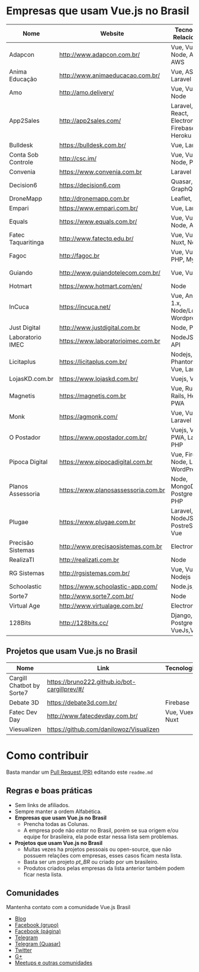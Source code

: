 # Empresas que usam Vue.js no Brasil

Nome | Website | Tecnologias Relacionadas | Cidade
------------ | ------- | ------------ | -------
Adapcon | http://www.adapcon.com.br/ | Vue, Vuex, Node, Amazon AWS | Jaraguá do Sul/SC
Anima Educação | http://www.animaeducacao.com.br/ | Vue, ASPNET, Laravel | Belo Horizonte/MG
Amo | http://amo.delivery/ | Vue, Vuex, Node | Chapecó/RS
App2Sales | http://app2sales.com/ | Laravel, Vue, React, Electron, Firebase, Heroku | Feira de Santana/BA
Bulldesk | https://bulldesk.com.br/ | Vue, Laravel | Florianópolis/SC
Conta Sob Controle | http://csc.im/ | Vue, Vuex, Node, PHP | Astolfo Dutra/MG
Convenia | https://www.convenia.com.br | Laravel
Decision6 | https://decision6.com | Quasar, Node, GraphQL | Rio de Janeiro/RJ
DroneMapp | http://dronemapp.com.br | Leaflet, Python | Curitiba/PR
Empari | https://www.empari.com.br/ | Vue, Laravel | Maringá/PR
Equals | https://www.equals.com.br/ | Vue, Vuex, Node, AWS  | São Paulo/SP
Fatec Taquaritinga | http://www.fatectq.edu.br/ | Vue, Vuex, Nuxt, Node | Taquaritinga/SP
Fagoc | http://fagoc.br | Vue, Vuex, PHP, MySQL | Ubá/MG
Guiando | http://www.guiandotelecom.com.br/ | Vue, Vuex | Juiz de Fora/MG
Hotmart | https://www.hotmart.com/en/ | Node | Belo Horizonte
InCuca | https://incuca.net/ | Vue, Angular 1.x, Node/Loopack, Wordpress
Just Digital | http://www.justdigital.com.br | Node, PHP
Laboratorio IMEC | https://www.laboratorioimec.com.br | NodeJS, WP-API | Custódia/PE
Licitaplus | https://licitaplus.com.br/ | Nodejs, Phantomjs, Vue, Laravel | Maringá/PR
LojasKD.com.br | https://www.lojaskd.com.br/ | Vuejs, Vuex | Curitiba/PR
Magnetis | https://magnetis.com.br | Vue, Ruby on Rails, Heroku, PWA | São Paulo/SP
Monk | https://agmonk.com/ | Vue, Vuex, Laravel | Maringá/PR
O Postador | https://www.opostador.com.br/ | Vuejs, Vuex, PWA, Laravel, PHP | Jaraguá do Sul/SC
Pipoca Digital | https://www.pipocadigital.com.br | Vue, Firebase, Node, Laravel, WordPress | Rio de Janeiro/RJ
Planos Assessoria | https://www.planosassessoria.com.br | Node, MongoDB, PostgreSQL, PHP
Plugae | https://www.plugae.com.br | Laravel, NodeJS, PostreSQL, Vue | Barueri/SP
Precisão Sistemas | http://www.precisaosistemas.com.br | Electron
RealizaTI | http://realizati.com.br | Node
RG Sistemas | http://rgsistemas.com.br/ | Vue, Vuex, Nodejs
Schoolastic | https://www.schoolastic-app.com/ | Node.js, Java
Sorte7 | http://www.sorte7.com.br/ | Node
Virtual Age | http://www.virtualage.com.br/ | Electron
128Bits   | http://128bits.cc/  | Django, PostgreSQL, VueJs,Vuex  | Teresina-PI
## Projetos que usam Vue.js no Brasil

Nome | Link | Tecnologias
------------ | ------- | ------------
Cargill Chatbot by Sorte7 | https://bruno222.github.io/bot-cargillprev/#/
Debate 3D | https://debate3d.com.br/ | Firebase
Fatec Dev Day | http://www.fatecdevday.com.br/ | Vue, Vuex, Nuxt
Viesualizen | https://github.com/danilowoz/Visualizen

# Como contribuir

Basta mandar um [Pull Request (PR)](https://blog.da2k.com.br/2015/02/04/git-e-github-do-clone-ao-pull-request/) editando este `readme.md`

## Regras e boas práticas
- Sem links de afiliados.
- Sempre manter a ordem Alfabética.
- **Empresas que usam Vue.js no Brasil**
  - Prencha todas as Colunas.
  - A empresa pode não *estar* no Brasil, porém se sua origem e/ou equipe for brasileira, ela pode estar nessa lista sem problemas.
- **Projetos que usam Vue.js no Brasil**
  - Muitas vezes ha projetos pessoais ou open-source, que não possuem relações com empresas, esses casos ficam nesta lista.
  - Basta ser um projeto *pt_BR* ou criado por um brasileiro.
  - Produtos criados pelas empresas da lista anterior também podem ficar nesta lista.

## Comunidades
Mantenha contato com a comunidade Vue.js Brasil

- [Blog](http://www.vuejs-brasil.com.br)
- [Facebook (grupo)](https://www.facebook.com/groups/vuejsbr/)
- [Facebook (página)](https://www.facebook.com/vuejsbrasil/)
- [Telegram](https://t.me/vuejsbrasil)
- [Telegram (Quasar)](https://t.me/quasarframeworkbrasil)
- [Twitter](https://t.me/quasarframeworkbrasil)
- [G+](https://plus.google.com/communities/104012886918830494146)
- [Meetups e outras comunidades](https://github.com/vuejs-br/comunidades)

